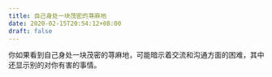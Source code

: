 ```yaml
---
title: 自己身处一块茂密的荨麻地
date: 2020-02-15T20:54:12+08:00
draft: false
---
```


你如果看到自己身处一块茂密的荨麻地，可能暗示着交流和沟通方面的困难，其中还显示别的对你有害的事情。<br>
